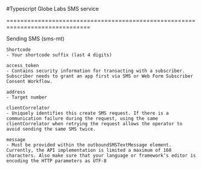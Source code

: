 #Typescript
Globe Labs SMS service

==============================================================================

Sending SMS (sms-mt)

	Shortcode
	- Your shortcode suffix (last 4 digits)

	access_token
	- Contains security information for transacting with a subscriber. Subscriber needs to grant an app first via SMS or Web Form Subscriber Consent Workflow.

	address
	- Target number

	clientCorrelator
	- Uniquely identifies this create SMS request. If there is a communication failure during the request, using the same clientCorrelator when retrying the request allows the operator to avoid sending the same SMS twice.

	message
	- Must be provided within the outboundSMSTextMessage element. Currently, the API implementation is limited a maximum of 160 characters. Also make sure that your language or framework’s editor is encoding the HTTP parameters as UTF-8
